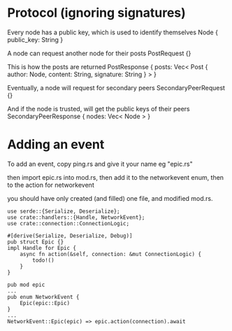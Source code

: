 
# Protocol (ignoring signatures)

Every node has a public key, which is used to identify themselves
Node {
    public_key: String
}

A node can request another node for their posts 
PostRequest {}

This is how the posts are returned
PostResponse {
    posts: Vec<
        Post {
            author: Node,
            content: String,
            signature: String
        }
    >
}

Eventually, a node will request for secondary peers
SecondaryPeerRequest {}

And if the node is trusted, will get the public keys of their peers
SecondaryPeerResponse {
    nodes: Vec<
        Node
    >
}

# Adding an event

To add an event, copy ping.rs and give it your name eg "epic.rs"

then import epic.rs into mod.rs, then add it to the networkevent enum, then to the action for networkevent

you should have only created (and filled) one file, and modified mod.rs.


```
use serde::{Serialize, Deserialize};
use crate::handlers::{Handle, NetworkEvent};
use crate::connection::ConnectionLogic;

#[derive(Serialize, Deserialize, Debug)]
pub struct Epic {}
impl Handle for Epic {
    async fn action(&self, connection: &mut ConnectionLogic) {
        todo!()
    }
}

```

```
pub mod epic
...
pub enum NetworkEvent {
    Epic(epic::Epic)
}
...
NetworkEvent::Epic(epic) => epic.action(connection).await
```